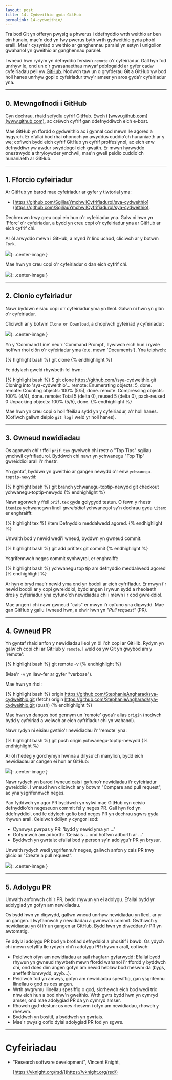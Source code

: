 ```yaml
---
layout: post
title: 14. Cydweithio gyda GitHub
permalink: 14-cydweithio/
---
```


Tra bod Git yn offeryn pwysig a phwerus i ddefnyddio wrth weithio ar ben ein
hunain, mae'n dod yn fwy pwerus byth wrth gydweithio gyda phobl eraill.
Mae'r cysyniad o weithio ar ganghennau paralel yn estyn i unigolion gwahanol yn
gweithio ar ganghennau paralel.

I wneud hwn rydym yn defnyddio fersiwn `remote` o'r cyfeiriadur.
Gall hyn fod unrhyw le, ond un o'r gwasanaethau mwyaf poblogaidd ar gyfer cadw
cyfeiriadau pell yw [GitHub](https://github.com/).
Nodwch taw un o gryfderau Git a GitHub yw bod holl hanes unrhyw gopi o
cyfeiriadur trwy'r amser yn aros gyda'r cyfeiriadur yna.

---

## 0. Mewngofnodi i GitHub

Cyn dechrau, rhaid sefydlu cyfrif GitHub.
Ewch i [www.github.com](www.github.com), ac crëwch cyfrif gan ddefnyddiwch eich
e-bost.

Mae GitHub yn ffordd o gydweithio ac i gynnal cod mewn lle agored a hygyrch.
Er efallai bod rhai ohonoch yn awyddus cuddio'ch hunaniaeth ar y we; cofiwch
bydd eich cyfrif GitHub yn cyfrif proffesiynol, ac eich enw defnyddiwr yw awdur
swyddogol eich gwaith.
Er mwyn hyrwyddo onestrwydd a thryloywder ymchwil, mae'n gwell peidio cuddio'ch
hunaniaeth ar GitHub.

---

## 1. Fforcio cyfeiriadur

Ar GitHub yn barod mae cyfeiriadur ar gyfer y tiwtorial yma:

+ [https://github.com/SgiliauYmchwilCyfrifiadurol/sya-cydweithio](https://github.com/SgiliauYmchwilCyfrifiadurol/sya-cydweithio).

Dechreuwn trwy greu copi ein hun o'r cyfeiriadur yna.
Galw ni hwn yn 'Fforc' o'r cyfeiriadur, a bydd yn creu copi o'r cyfeiriadur yna
ar GitHub ar eich cyfrif chi.

Ar ôl arwyddo mewn i GitHub, a mynd i'r linc uchod, cliciwch ar y botwm `Fork`.

![]({{root}}/delweddau/forc.png){: .center-image }

Mae hwn yn creu copi o'r cyfeiriadur o dan eich cyfrif chi.

![]({{root}}/delweddau/repo-wedi-copio.png){: .center-image }

---

## 2. Clonio cyfeiriadur

Nawr byddwn eisiau copi o'r cyfeiriadur yma yn lleol.
Galwn ni hwn yn glôn o'r cyfeiriadur.

Cliciwch ar y botwm `Clone or Download`, a chopïwch gyfeiriad y cyfeiriadur:

![]({{root}}/delweddau/clonio.png){: .center-image }

Yn y 'Command Line' neu'r 'Command Prompt', llywiwch eich hun i rywle hoffwn
rhoi clôn o'r cyfeiriadur yma (e.e. mewn 'Documents').
Yna teipiwch:

{% highlight bash %}
git clone <cyfeiriad-a-copiwyd>
{% endhighlight %}

Fe ddylach gweld rhywbeth fel hwn:

{% highlight bash %}
$ git clone https://github.com/<enw-defnyddiwr-github>/sya-cydweithio.git
Cloning into 'sya-cydweithio'...
remote: Enumerating objects: 5, done.
remote: Counting objects: 100% (5/5), done.
remote: Compressing objects: 100% (4/4), done.
remote: Total 5 (delta 0), reused 5 (delta 0), pack-reused 0
Unpacking objects: 100% (5/5), done.
{% endhighlight %}

Mae hwn yn creu copi o holl ffeiliau sydd yn y cyfeiriadur, a'r holl hanes.
(Cofiwch gallwn deipio `git log` i weld yr holl hanes).

---

## 3. Gwneud newidiadau

Os agorwch chi'r ffeil `prif.tex` gwelwch chi restr o "Top Tips" sgiliau
ymchwil cyfrifiadurol.
Byddwch chi nawr yn ychwanegu "Top Tip" gwreiddiol arall i'r rhestr.

Yn gyntaf, byddwn yn gweithio ar gangen newydd o'r enw `ychwanegu-toptip-newydd`:

{% highlight bash %}
git branch ychwanegu-toptip-newydd
git checkout ychwanegu-toptip-newydd
{% endhighlight %}

Nawr agorwch y ffeil `prif.tex` gyda golygydd testun.
O fewn y rhestr `itemize` ychwanegwn linell *gwreiddiol* ychwanegol sy'n
dechrau gyda `\item`: er enghraifft:

{% highlight tex %}
  \item Defnyddio meddalwedd agored.
{% endhighlight %}

Unwaith bod y newid wedi'i wneud, byddwn yn gwneud commit:

{% highlight bash %}
git add prif.tex
git commit
{% endhighlight %}

Ysgrifennwch neges commit synhwyrol, er enghraifft:

{% highlight bash %}
ychwanegu top tip am defnyddio meddalwedd agored
{% endhighlight %}

Ar hyn o bryd mae'r newid yma ond yn bodoli ar eich cyfrifiadur.
Er mwyn i'r newid bodoli ar y copi gwreiddiol, bydd angen i rywun sydd a
rheolaeth dros y cyfeiriadur yna cyfuno'ch newidiadau chi i mewn i'r cod
gwreiddiol.

Mae angen i chi nawr gwneud "cais" er mwyn i'r cyfuno yna digwydd.
Mae gan GitHub y gallu i wneud hwn, a elwir hwn yn *"Pull request"* (PR).

---

## 4. Gwneud PR

Yn gyntaf rhaid anfon y newidiadau lleol yn ôl i'ch copi ar GitHib.
Rydym yn galw'ch copi chi ar GitHub y `remote`.
I weld os yw Git yn gwybod am y 'remote':

{% highlight bash %}
git remote -v
{% endhighlight %}

(Mae'r `-v` yn llaw-fer ar gyfer "verbose").

Mae hwn yn rhoi:

{% highlight bash %}
origin https://github.com/StephanieAngharad/sya-cydweithio.git (fetch)
origin https://github.com/StephanieAngharad/sya-cydweithio.git (push)
{% endhighlight %}

Mae hwn yn dangos bod gennym un 'remote' gyda'r alias `origin` (nodwch bydd y
cyfeiriad a welwch ar eich cyfrifiadur chi yn wahanol).

Nawr rydyn ni eisiau gwthio'r newidiadau i'r 'remote' yna:

{% highlight bash %}
git push origin ychwanegu-toptip-newydd
{% endhighlight %}

Ar ôl rhedeg y gorchymyn hwnna a dilysu'ch manylion, bydd eich newidiadau ar
cangen ei hun ar GitHub:

![]({{root}}/delweddau/ar-ol-gwthio.png){: .center-image }

Nawr rydych yn barod i wneud cais i gyfuno'r newidiadau i'r cyfeiriadur
gwreiddiol.
I wneud hwn cliciwch ar y botwm "Compare and pull request", ac yna ysgrifennwch
neges.

Pan fyddwch yn agor PR byddwch yn sylwi mae GitHub cyn ceisio defnyddio'ch
negeseuon commit fel y neges PR.
Gall hyn fod yn ddefnyddiol, ond fe ddylech gofio bod neges PR yn dechrau sgwrs
gyda rhywun arall.
Ceisiwch ddilyn y cyngor isod:

 + Cynnwys pwrpas y PR: 'bydd y newid yma yn ...'
 + Gofynnwch am adborth: 'Ceisiais ... ond hoffwn adborth ar ...'
 + Byddwch yn gwrtais: efallai bod y person sy'n adolygu'r PR yn brysur.

Unwaith rydych wedi ysgrifennu'r neges, gallwch anfon y cais PR trwy glicio ar
"Create a pull request".


![]({{root}}/delweddau/anfon-pr.png){: .center-image }

---

## 5. Adolygu PR

Unwaith anfonwch chi'r PR, bydd rhywun yn ei adolygu.
Efallai bydd yr adolygiad yn gofyn am newidiadau.

Os bydd hwn yn digwydd, gallwn wneud unrhyw newidiadau yn lleol, ar yr un
gangen.
Llwyfannwch y newidiadau a gwnewch commit.
Gwthiwch y newidiadau yn ôl i'r un gangen ar GitHub.
Bydd hwn yn diweddaru'r PR yn awtomatig.

Fe ddylai adolygu PR bod yn brofiad defnyddiol a phositif i bawb.
Os ydych chi mewn sefyllfa lle rydych chi'n adolygu PR rhywun arall, cofiwch:

 + Peidiwch ofyn am newidiadau ar sail rhagfarn gyfarwydd: Efallai bydd rhywun
 yn gwneud rhywbeth mewn ffordd wahanol i'r ffordd y byddwch chi, ond does dim
 angen gofyn am newid heblaw bod rheswm da (bygs, aneffeithlonrwydd, ayyb...).
 + Peidiwch fod yn amwys, gofyn am newidiadau spesiffig, gan ysgrifennu
 llinellau o god os oes angen.
 + Wrth awgrymu llinellau spesiffig o god, sicrhewch eich bod wedi trio nhw eich
 hun a bod nhw'n gweithio. Wrth gwrs bydd hwn yn cymryd amser, ond mae
 adolygiad PR da yn cymryd amser.
 + Rhowch gyd-destun: os oes rheswm i ofyn am newidiadau, rhowch y rheswm.
 + Byddwch yn bositif, a byddwch yn gwrtais.
 + Mae'r pwysig cofio dylai adolygiad PR fod yn sgwrs.

---

# Cyfeiriadau

+ "Research software development", Vincent Knight,
  
  [https://vknight.org/rsd/](https://vknight.org/rsd/)
